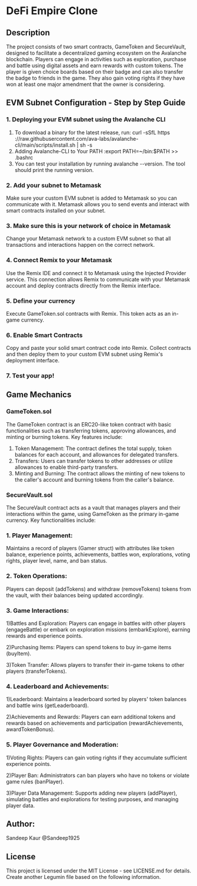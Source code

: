 # DeFi Empire Clone

## Description

The project consists of two smart contracts, GameToken and SecureVault, designed to facilitate a decentralized gaming ecosystem on the Avalanche blockchain. Players can engage in activities such as exploration, purchase and battle using digital assets and earn rewards with custom tokens.
The player is given choice boards based on their badge and can also transfer the badge to friends in the game. They also gain voting rights if they have won at least one major amendment that the owner is considering.

## EVM Subnet Configuration - Step by Step Guide

### 1. Deploying your EVM subnet using the Avalanche CLI
 1. To download a binary for the latest release, run: curl -sSfL https ://raw.githubusercontent.com/ava-labs/avalanche-cli/main/scripts/install.sh | sh -s
 2. Adding Avalanche-CLI to Your PATH :export PATH=~/bin:$PATH >> .bashrc
 3. You can test your installation by running avalanche --version. The tool should print the running version.

### 2. Add your subnet to Metamask

Make sure your custom EVM subnet is added to Metamask so you can communicate with it. Metamask allows you to send events and interact with smart contracts installed on your subnet.

### 3. Make sure this is your network of choice in Metamask

Change your Metamask network to a custom EVM subnet so that all transactions and interactions happen on the correct network.

### 4. Connect Remix to your Metamask

Use the Remix IDE and connect it to Metamask using the Injected Provider service. This connection allows Remix to communicate with your Metamask account and deploy contracts directly from the Remix interface.

### 5. Define your currency

Execute GameToken.sol contracts with Remix. This token acts as an in-game currency.

### 6. Enable Smart Contracts

Copy and paste your solid smart contract code into Remix. Collect contracts and then deploy them to your custom EVM subnet using Remix's deployment interface.

### 7. Test your app!

## Game Mechanics

### GameToken.sol
The GameToken contract is an ERC20-like token contract with basic functionalities such as transferring tokens, approving allowances, and minting or burning tokens. Key features include:

1. Token Management: The contract defines the total supply, token balances for each account, and allowances for delegated transfers.
2. Transfers: Users can transfer tokens to other addresses or utilize allowances to enable third-party transfers.
3. Minting and Burning: The contract allows the minting of new tokens to the caller's account and burning tokens from the caller's balance.

### SecureVault.sol
The SecureVault contract acts as a vault that manages players and their interactions within the game, using GameToken as the primary in-game currency. Key functionalities include:

### 1. Player Management: 
Maintains a record of players (Gamer struct) with attributes like token balance, experience points, achievements, battles won, explorations, voting rights, player level, name, and ban status.
   
### 2. Token Operations:
Players can deposit (addTokens) and withdraw (removeTokens) tokens from the vault, with their balances being updated accordingly.

### 3. Game Interactions:
   
   1)Battles and Exploration: Players can engage in battles with other players (engageBattle) or embark on exploration missions (embarkExplore), earning rewards 
     and experience points.
   
   2)Purchasing Items: Players can spend tokens to buy in-game items (buyItem).
   
   3)Token Transfer: Allows players to transfer their in-game tokens to other players (transferTokens).
   
### 4. Leaderboard and Achievements:
   
   1)Leaderboard: Maintains a leaderboard sorted by players' token balances and battle wins (getLeaderboard).
   
   2)Achievements and Rewards: Players can earn additional tokens and rewards based on achievements and participation (rewardAchievements, awardTokenBonus).
   
### 5. Player Governance and Moderation:
   
   1)Voting Rights: Players can gain voting rights if they accumulate sufficient experience points.
   
   2)Player Ban: Administrators can ban players who have no tokens or violate game rules (banPlayer).
   
   3)Player Data Management: Supports adding new players (addPlayer), simulating battles and explorations for testing purposes, and managing player data.

## Author:
Sandeep Kaur @Sandeep1925

## License
This project is licensed under the MIT License - see LICENSE.md for details. Create another Legumin file based on the following information.
